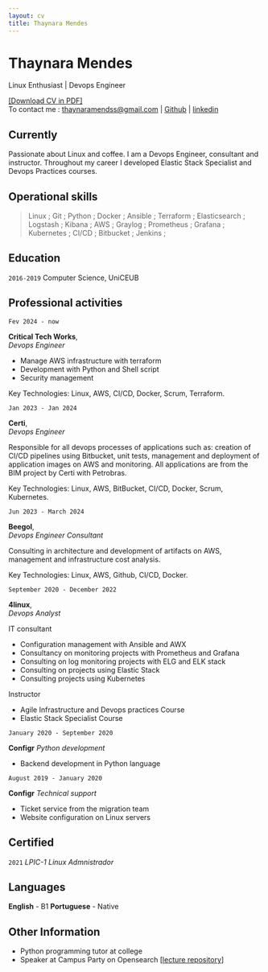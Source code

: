 ```yaml
---
layout: cv
title: Thaynara Mendes
---
```


# Thaynara Mendes
Linux Enthusiast | Devops Engineer

<div id="webaddress">
<a href="https://thaycafe.github.io/cv/ThaynaraMendes_CV.pdf">[Download CV in PDF]</a>
</div>


<div id="webaddress">
To contact me : <a href="mailto:thaynaramendss@gmail.com">thaynaramendss@gmail.com</a>
| <a href="https://github.com/thaycafe">Github</a>
| <a href="https://www.linkedin.com/in/thaynaramendss/">linkedin</a>
</div>


## Currently

Passionate about Linux and coffee. I am a Devops Engineer, consultant and instructor. Throughout my career I developed Elastic Stack Specialist and Devops Practices courses.

## Operational skills

> Linux ; Git ; Python ; Docker ; Ansible ; Terraform ; Elasticsearch ; Logstash ; Kibana ; AWS ; Graylog ; Prometheus ; Grafana ; Kubernetes ; CI/CD ; Bitbucket ; Jenkins ; 


## Education

`2016-2019` Computer Science, UniCEUB


## Professional activities

`Fev 2024 - now`

__Critical Tech Works__,   
_Devops Engineer_

- Manage AWS infrastructure with terraform
- Development with Python and Shell script
- Security management

Key Technologies: Linux, AWS, CI/CD, Docker, Scrum, Terraform.



`Jan 2023 - Jan 2024`

__Certi__,   
_Devops Engineer_

Responsible for all devops processes of applications such as: creation of CI/CD pipelines using Bitbucket, unit tests, management and deployment of application images on AWS and monitoring. All applications are from the BIM project by Certi with Petrobras.

Key Technologies: Linux, AWS, BitBucket, CI/CD, Docker, Scrum, Kubernetes.




`Jun 2023 - March 2024`

__Beegol__,   
_Devops Engineer Consultant_

Consulting in architecture and development of artifacts on AWS, management and infrastructure cost analysis.

Key Technologies: Linux, AWS, Github, CI/CD, Docker.




`September 2020 - December 2022`

__4linux__,   
_Devops Analyst_

IT consultant
 - Configuration management with Ansible and AWX
 - Consultancy on monitoring projects with Prometheus and Grafana
 - Consulting on log monitoring projects with ELG and ELK stack
 - Consulting on projects using Elastic Stack
 - Consulting projects using Kubernetes

Instructor
 - Agile Infrastructure and Devops practices Course
 - Elastic Stack Specialist Course


`January 2020 - September 2020`

__Configr__
_Python development_

- Backend development in Python language


`August 2019 - January 2020`

__Configr__
_Technical support_

- Ticket service from the migration team
- Website configuration on Linux servers



## Certified

`2021`  _LPIC-1 Linux Admnistrador_


## Languages

__English__ - B1
__Portuguese__ - Native


## Other Information

- Python programming tutor at college
- Speaker at Campus Party on Opensearch [[lecture repository](https://github.com/thaycafe/opensearch_lab_CPGO)]
